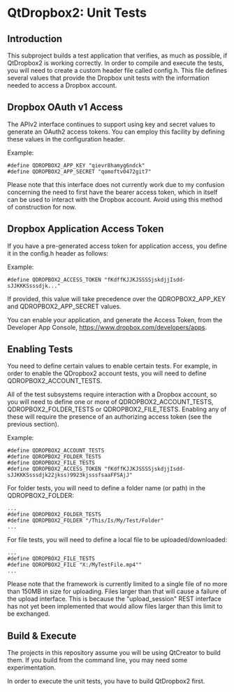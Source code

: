 # QtDropbox2: Unit Tests

## Introduction
This subproject builds a test application that verifies, as much as possible, if
QtDropbox2 is working correctly.  In order to compile and execute the tests, you
will need to create a custom header file called config.h.  This file defines
several values that provide the Dropbox unit tests with the information needed
to access a Dropbox account.

## Dropbox OAuth v1 Access
The APIv2 interface continues to support using key and secret values to generate
an OAuth2 access tokens.  You can employ this facility by defining these values
in the configuration header.

Example:

    #define QDROPBOX2_APP_KEY "qievr8hamyg6ndck"
    #define QDROPBOX2_APP_SECRET "qomoftv0472git7"

Please note that this interface does not currently work due to my confusion
concerning the need to first have the bearer access token, which in itself can
be used to interact with the Dropbox account.  Avoid using this method of
construction for now.

## Dropbox Application Access Token
If you have a pre-generated access token for application access, you define it
in the config.h header as follows:

Example:

    #define QDROPBOX2_ACCESS_TOKEN "fKdffKJJKJSSSSjskdjjIsdd-sJJKKKSsssdjk..."

If provided, this value will take precedence over the QDROPBOX2_APP_KEY and
QDROPBOX2_APP_SECRET values.

You can enable your application, and generate the Access Token, from the
Developer App Console, https://www.dropbox.com/developers/apps.

## Enabling Tests
You need to define certain values to enable certain tests.  For example, in
order to enable the QDropbox2 account tests, you will need to define
QDROPBOX2_ACCOUNT_TESTS.

All of the test subsystems require interaction with a Dropbox account, so you
will need to define one or more of QDROPBOX2_ACCOUNT_TESTS, QDROPBOX2_FOLDER_TESTS
or QDROPBOX2_FILE_TESTS.  Enabling any of these will require the presence of an
authorizing access token (see the previous section).

Example:

    #define QDROPBOX2_ACCOUNT_TESTS
    #define QDROPBOX2_FOLDER_TESTS
    #define QDROPBOX2_FILE_TESTS
    #define QDROPBOX2_ACCESS_TOKEN "fKdffKJJKJSSSSjskdjjIsdd-sJJKKKSsssdjk22jkss)9923kjsssfsaaFFSAjJ"

For folder tests, you will need to define a folder name (or path) in the
QDROPBOX2_FOLDER:

    ...
    #define QDROPBOX2_FOLDER_TESTS
    #define QDROPBOX2_FOLDER "/This/Is/My/Test/Folder"
    ...

For file tests, you will need to define a local file to be uploaded/downloaded:

    ...
    #define QDROPBOX2_FILE_TESTS
    #define QDROPBOX2_FILE "X:/MyTestFile.mp4""
    ...

Please note that the framework is currently limited to a single file of no more
than 150MB in size for uploading.  Files larger than that will cause a failure
of the upload interface.  This is because the "upload_session" REST interface
has not yet been implemented that would allow files larger than this limit to
be exchanged.

## Build & Execute
The projects in this repository assume you will be using QtCreator to build
them.  If you build from the command line, you may need some experimentation.

In order to execute the unit tests, you have to build QtDropbox2 first.